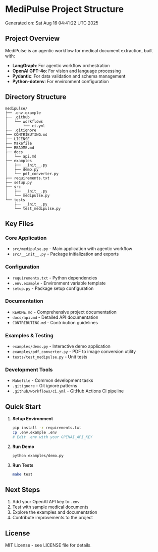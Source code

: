 # MediPulse Project Structure

Generated on: Sat Aug 16 04:41:22 UTC 2025

## Project Overview

MediPulse is an agentic workflow for medical document extraction, built with:
- **LangGraph**: For agentic workflow orchestration
- **OpenAI GPT-4o**: For vision and language processing
- **Pydantic**: For data validation and schema management
- **Python-dotenv**: For environment configuration

## Directory Structure

```
medipulse/
├── .env.example
├── .github
│   └── workflows
│       └── ci.yml
├── .gitignore
├── CONTRIBUTING.md
├── LICENSE
├── Makefile
├── README.md
├── docs
│   └── api.md
├── examples
│   ├── __init__.py
│   ├── demo.py
│   └── pdf_converter.py
├── requirements.txt
├── setup.py
├── src
│   ├── __init__.py
│   └── medipulse.py
└── tests
    ├── __init__.py
    └── test_medipulse.py

```

## Key Files

### Core Application
- `src/medipulse.py` - Main application with agentic workflow
- `src/__init__.py` - Package initialization and exports

### Configuration
- `requirements.txt` - Python dependencies
- `.env.example` - Environment variable template
- `setup.py` - Package setup configuration

### Documentation
- `README.md` - Comprehensive project documentation
- `docs/api.md` - Detailed API documentation
- `CONTRIBUTING.md` - Contribution guidelines

### Examples & Testing
- `examples/demo.py` - Interactive demo application
- `examples/pdf_converter.py` - PDF to image conversion utility
- `tests/test_medipulse.py` - Unit tests

### Development Tools
- `Makefile` - Common development tasks
- `.gitignore` - Git ignore patterns
- `.github/workflows/ci.yml` - GitHub Actions CI pipeline

## Quick Start

1. **Setup Environment**
   ```bash
   pip install -r requirements.txt
   cp .env.example .env
   # Edit .env with your OPENAI_API_KEY
   ```

2. **Run Demo**
   ```bash
   python examples/demo.py
   ```

3. **Run Tests**
   ```bash
   make test
   ```

## Next Steps

1. Add your OpenAI API key to `.env`
2. Test with sample medical documents
3. Explore the examples and documentation
4. Contribute improvements to the project

## License

MIT License - see LICENSE file for details.
